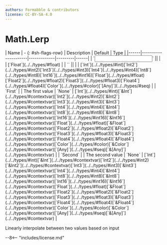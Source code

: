 ```yaml
---
authors: Formabble & contributors
license: CC-BY-SA-4.0
---
```



# Math.Lerp

<div class="sh-parameters" markdown="1">
| Name | - {: #sh-flags-row} | Description | Default | Type |
|------|---------------------|-------------|---------|------|
| `<input>` || | | [`Float`](../../types/#float) |
| `<output>` || | | [`Int`](../../types/#int)[`Int2`](../../types/#int2)[`Int3`](../../types/#int3)[`Int4`](../../types/#int4)[`Int8`](../../types/#int8)[`Int16`](../../types/#int16)[`Float`](../../types/#float)[`Float2`](../../types/#float2)[`Float3`](../../types/#float3)[`Float4`](../../types/#float4)[`Color`](../../types/#color)[`[Any]`](../../types/#seq) |
| `First` |  | The first value | `None` | [`Int`](../../types/#int)[`&Int`](../../types/#contextvar)[`Int2`](../../types/#int2)[`&Int2`](../../types/#contextvar)[`Int3`](../../types/#int3)[`&Int3`](../../types/#contextvar)[`Int4`](../../types/#int4)[`&Int4`](../../types/#contextvar)[`Int8`](../../types/#int8)[`&Int8`](../../types/#contextvar)[`Int16`](../../types/#int16)[`&Int16`](../../types/#contextvar)[`Float`](../../types/#float)[`&Float`](../../types/#contextvar)[`Float2`](../../types/#float2)[`&Float2`](../../types/#contextvar)[`Float3`](../../types/#float3)[`&Float3`](../../types/#contextvar)[`Float4`](../../types/#float4)[`&Float4`](../../types/#contextvar)[`Color`](../../types/#color)[`&Color`](../../types/#contextvar)[`[Any]`](../../types/#seq)[`&[Any]`](../../types/#contextvar) |
| `Second` |  | The second value | `None` | [`Int`](../../types/#int)[`&Int`](../../types/#contextvar)[`Int2`](../../types/#int2)[`&Int2`](../../types/#contextvar)[`Int3`](../../types/#int3)[`&Int3`](../../types/#contextvar)[`Int4`](../../types/#int4)[`&Int4`](../../types/#contextvar)[`Int8`](../../types/#int8)[`&Int8`](../../types/#contextvar)[`Int16`](../../types/#int16)[`&Int16`](../../types/#contextvar)[`Float`](../../types/#float)[`&Float`](../../types/#contextvar)[`Float2`](../../types/#float2)[`&Float2`](../../types/#contextvar)[`Float3`](../../types/#float3)[`&Float3`](../../types/#contextvar)[`Float4`](../../types/#float4)[`&Float4`](../../types/#contextvar)[`Color`](../../types/#color)[`&Color`](../../types/#contextvar)[`[Any]`](../../types/#seq)[`&[Any]`](../../types/#contextvar) |

</div>

Linearly interpolate between two values based on input

--8<-- "includes/license.md"


